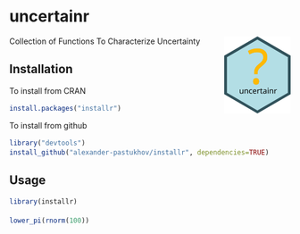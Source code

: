 # uncertainr
<a href="https://alexander-pastukhov.github.io/uncertainr/"><img align="right" src="https://raw.githubusercontent.com/alexander-pastukhov/uncertainr/refs/heads/master/man/figures/logo.svg" alt="Logo" height="138" style="float:right; height:138px;"/></a>

Collection of Functions To Characterize Uncertainty

## Installation

To install from CRAN

```r
install.packages("installr")
```

To install from github
```r
library("devtools")
install_github("alexander-pastukhov/installr", dependencies=TRUE)
```

## Usage

```r
library(installr)

lower_pi(rnorm(100))
```


